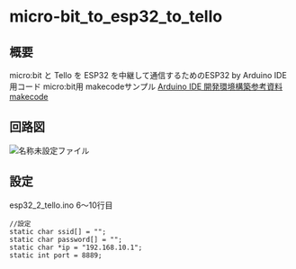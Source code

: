 # micro-bit_to_esp32_to_tello
## 概要
micro:bit と Tello を ESP32 を中継して通信するためのESP32 by Arduino IDE用コード 
micro:bit用 makecodeサンプル 
[Arduino IDE 開発環境構築参考資料](https://qiita.com/asagi_toyo/items/f5d07a6ed4d6667617f7) 
[makecode](https://makecode.microbit.org/#) 

## 回路図
![名称未設定ファイル](https://github.com/user-attachments/assets/36009ace-7375-4943-a388-04195d2a0077) 

## 設定
esp32_2_tello.ino 6〜10行目 
```
//設定
static char ssid[] = "";
static char password[] = "";
static char *ip = "192.168.10.1";
static int port = 8889;
```
